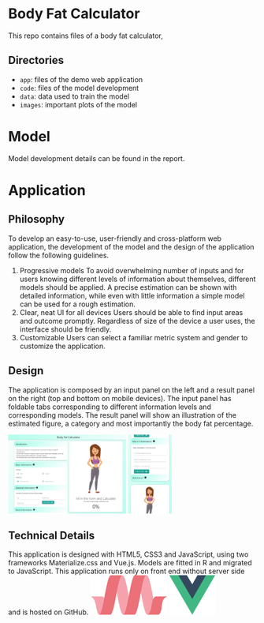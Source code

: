 # Body Fat Calculator 
This repo contains files of a body fat calculator,
## Directories
- <code>app</code>: files of the demo web application 
- <code>code</code>: files of the model development
- <code>data</code>: data used to train the model
- <code>images</code>: important plots of the model

# Model
Model development details can be found in the report.

# Application 
## Philosophy 
To develop an easy-to-use, user-friendly and cross-platform web application, the development of the model and the design of the application follow the following guidelines.
1.	Progressive models
To avoid overwhelming number of inputs and for users knowing different levels of information about themselves, different models should be applied. 
A precise estimation can be shown with detailed information, while even with little information a simple model can be used for a rough estimation.
2.	Clear, neat UI for all devices
Users should be able to find input areas and outcome promptly.
Regardless of size of the device a user uses, the interface should be friendly.
3.	Customizable 
Users can select a familiar metric system and gender to customize the application.


## Design 
The application is composed by an input panel on the left and a result panel on the right (top and bottom on mobile devices). The input panel has foldable tabs corresponding to different information levels and corresponding models. The result panel will show an illustration of the estimated figure, a category and most importantly the body fat percentage.

<img src="app/img/desktop.png" style="height: 10rem"></img>
<img src="app/img/mobile.png" style="height: 10rem"></img>



## Technical Details 
This application is designed with HTML5, CSS3 and JavaScript, using two frameworks Materialize.css and Vue.js. Models are fitted in R and migrated to JavaScript.
This application runs only on front end without server side and is hosted on GitHub.
<img src="app/img/materialize.svg" style="height: 5rem"></img>
<img src="app/img/vuejs.svg" style="height: 5rem"></img>
